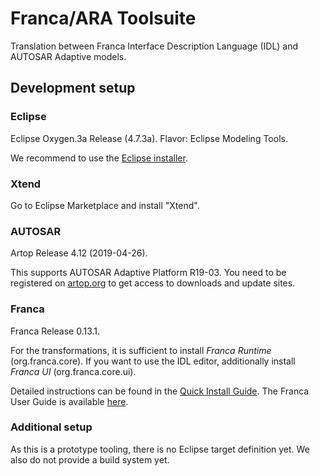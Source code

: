 # Franca/ARA Toolsuite

Translation between Franca Interface Description Language (IDL) and AUTOSAR Adaptive models.

## Development setup

### Eclipse

Eclipse Oxygen.3a Release (4.7.3a). Flavor: Eclipse Modeling Tools.

We recommend to use the [Eclipse installer](https://www.eclipse.org/downloads/packages/installer).

### Xtend
Go to Eclipse Marketplace and install "Xtend".

### AUTOSAR

Artop Release 4.12 (2019-04-26).

This supports AUTOSAR Adaptive Platform R19-03.
You need to be registered on [artop.org](https://www.artop.org) to get access to downloads and update sites.

### Franca

Franca Release 0.13.1.

For the transformations, it is sufficient to install _Franca Runtime_ (org.franca.core).
If you want to use the IDL editor, additionally install _Franca UI_ (org.franca.core.ui).

Detailed instructions can be found in the [Quick Install Guide](https://github.com/franca/franca/wiki/Franca-Quick-Install-Guide).
The Franca User Guide is available [here](https://drive.google.com/folderview?id=0B7JseVbR6jvhUnhLOUM5ZGxOOG8).

### Additional setup

As this is a prototype tooling, there is no Eclipse target definition yet.
We also do not provide a build system yet.
